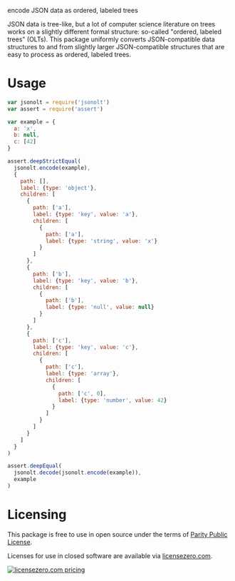 encode JSON data as ordered, labeled trees

JSON data is tree-like, but a lot of computer science literature on trees works on a slightly different formal structure: so-called "ordered, labeled trees" (OLTs).  This package uniformly converts JSON-compatible data structures to and from slightly larger JSON-compatible structures that are easy to process as ordered, labeled trees.

# Usage

```javascript
var jsonolt = require('jsonolt')
var assert = require('assert')

var example = {
  a: 'x',
  b: null,
  c: [42]
}

assert.deepStrictEqual(
  jsonolt.encode(example),
  {
    path: [],
    label: {type: 'object'},
    children: [
      {
        path: ['a'],
        label: {type: 'key', value: 'a'},
        children: [
          {
            path: ['a'],
            label: {type: 'string', value: 'x'}
          }
        ]
      },
      {
        path: ['b'],
        label: {type: 'key', value: 'b'},
        children: [
          {
            path: ['b'],
            label: {type: 'null', value: null}
          }
        ]
      },
      {
        path: ['c'],
        label: {type: 'key', value: 'c'},
        children: [
          {
            path: ['c'],
            label: {type: 'array'},
            children: [
              {
                path: ['c', 0],
                label: {type: 'number', value: 42}
              }
            ]
          }
        ]
      }
    ]
  }
)

assert.deepEqual(
  jsonolt.decode(jsonolt.encode(example)),
  example
)
```


# Licensing

This package is free to use in open source under the terms of [Parity Public License](./LICENSE).

Licenses for use in closed software are available via [licensezero.com](https://licensezero.com).

[![licensezero.com pricing](https://licensezero.com/projects/070801d5-59f1-46ed-bb38-f5aaaa459fb8/badge.svg)](https://licensezero.com/projects/070801d5-59f1-46ed-bb38-f5aaaa459fb8)
